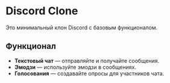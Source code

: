 # Discord Clone

Это минимальный клон Discord с базовым функционалом.

## Функционал

- **Текстовый чат** — отправляйте и получайте сообщения.
- **Эмодзи** — используйте эмодзи в сообщениях.
- **Голосования** — создавайте опросы для участников чата.
